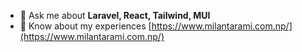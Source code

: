 - 💬 Ask me about **Laravel, React, Tailwind, MUI**
- 📄 Know about my experiences [https://www.milantarami.com.np/](https://www.milantarami.com.np/)

